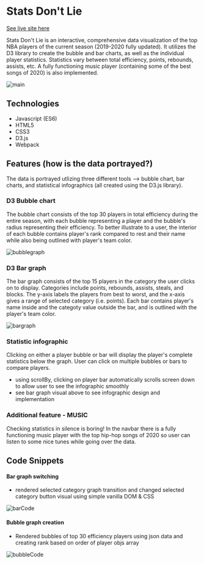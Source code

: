 # Stats Don't Lie
[See live site here](https://dawinders.github.io/StatsDontLie/)

Stats Don't Lie is an interactive, comprehensive data visualization of the top NBA players of the current season (2019-2020 fully updated). It utilizes the D3 library to create the bubble and bar charts, as well as the individual player statistics. Statistics vary between total efficiency, points, rebounds, assists, etc. A fully functioning music player (containing some of the best songs of 2020) is also implemented.

![main](https://user-images.githubusercontent.com/58091313/79517684-c107ea00-8003-11ea-9fc4-55dc353be9be.png)
## Technologies
- Javascript (ES6)
- HTML5
- CSS3
- D3.js
- Webpack

## Features (how is the data portrayed?)
The data is portrayed utlizing three different tools --> bubble chart, bar charts, and statistical infographics (all created using the D3.js library).

### D3 Bubble chart
The bubble chart consists of the top 30 players in total efficiency during the entire season, with each bubble representing a player and the bubble's radius representing their efficiency. To better illustrate to a user, the interior of each bubble contains player's rank compared to rest and their name while also being outlined with player's team color.

![bubblegraph](https://user-images.githubusercontent.com/58091313/79517737-ec8ad480-8003-11ea-83cb-d6cd9d21a85e.png)

### D3 Bar graph
The bar graph consists of the top 15 players in the category the user clicks on to display. Categories include points, rebounds, assists, steals, and blocks. The y-axis labels the players from best to worst, and the x-axis gives a range of selected category (i.e. points). Each bar contains player's name inside and the categoty value outside the bar, and is outlined with the player's team color.

![bargraph](https://user-images.githubusercontent.com/58091313/79519240-26f67080-8008-11ea-8778-cef26bda4aea.gif)

### Statistic infographic
Clicking on either a player bubble or bar will display the player's complete statistics below the graph. User can click on multiple bubbles or bars to compare players.
- using scrollBy, clicking on player bar automatically scrolls screen down to allow user to see the infographic smoothly
- see bar graph visual above to see infographic design and implementation

### Additional feature - MUSIC
Checking statistics in silence is boring! In the navbar there is a fully functioning music player with the top hip-hop songs of 2020 so user can listen to some nice tunes while going over the data.

## Code Snippets
#### Bar graph switching
- rendered selected category graph transition and changed selected category button visual using simple vanilla DOM & CSS

![barCode](https://user-images.githubusercontent.com/58091313/79520481-d08b3100-800b-11ea-9062-63d96f4286e6.png)
#### Bubble graph creation
- Rendered bubbles of top 30 efficiency players using json data and creating rank based on order of player objs array

![bubbleCode](https://user-images.githubusercontent.com/58091313/79520892-ac7c1f80-800c-11ea-9f03-c0c755881508.png)
